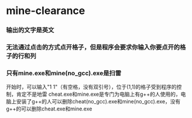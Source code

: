 # mine-clearance
### 输出的文字是英文
### 无法通过点击的方式点开格子，但是程序会要求你输入你要点开的格子的行和列
### 只有mine.exe和mine(no_gcc).exe是扫雷
开始时，可以输入"1 1"（有空格，没有双引号），位于(1,1)的格子受到程序的控制，肯定不是地雷
cheat.exe和mine.exe是专门为电脑上有g++的人使用的，电脑上安装了g++的人可以删除cheat(no_gcc).exe和mine(no_gcc).exe，没有g++的可以删除cheat.exe和mine.exe

